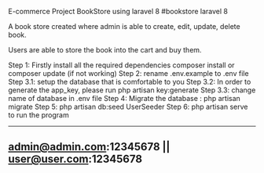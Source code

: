 E-commerce Project BookStore using laravel 8
#bookstore laravel 8


A book store created where admin is able to create, edit, update, delete book.

Users are able to store the book into the cart and buy them.


Step 1: Firstly install all the required dependencies composer install or composer update (if not working)
Step 2: rename .env.example to .env file
Step 3.1: setup the database that is comfortable to you
Step 3.2: In order to generate the app_key, please run php artisan key:generate
Step 3.3: change name of database in .env file
Step 4: Migrate the database : php artisan migrate
Step 5: php artisan db:seed UserSeeder
Step 6: php artisan serve to run the program

---------
admin@admin.com:12345678 || user@user.com:12345678
--------
